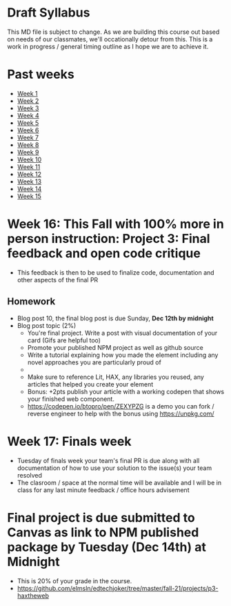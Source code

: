 # Draft Syllabus
This MD file is subject to change. As we are building this course out based on needs of our classmates, we'll occationally detour from this. This is a work in progress / general timing outline as I hope we are to achieve it.

# Past weeks
- [Week 1](https://github.com/elmsln/edtechjoker/tree/master/fall-21/week-1)
- [Week 2](https://github.com/elmsln/edtechjoker/tree/master/fall-21/week-2)
- [Week 3](https://github.com/elmsln/edtechjoker/tree/master/fall-21/week-3)
- [Week 4](https://github.com/elmsln/edtechjoker/tree/master/fall-21/week-4)
- [Week 5](https://github.com/elmsln/edtechjoker/tree/master/fall-21/week-5)
- [Week 6](https://github.com/elmsln/edtechjoker/tree/master/fall-21/week-6)
- [Week 7](https://github.com/elmsln/edtechjoker/tree/master/fall-21/week-7)
- [Week 8](https://github.com/elmsln/edtechjoker/tree/master/fall-21/week-8)
- [Week 9](https://github.com/elmsln/edtechjoker/tree/master/fall-21/week-9)
- [Week 10](https://github.com/elmsln/edtechjoker/tree/master/fall-21/week-10)
- [Week 11](https://github.com/elmsln/edtechjoker/tree/master/fall-21/week-11)
- [Week 12](https://github.com/elmsln/edtechjoker/tree/master/fall-21/week-12)
- [Week 13](https://github.com/elmsln/edtechjoker/tree/master/fall-21/week-13)
- [Week 14](https://github.com/elmsln/edtechjoker/tree/master/fall-21/week-14)
- [Week 15](https://github.com/elmsln/edtechjoker/tree/master/fall-21/week-15)

# Week 16: This Fall with 100% more in person instruction: Project 3: Final feedback and open code critique
- This feedback is then to be used to finalize code, documentation and other aspects of the final PR

## Homework
- Blog post 10, the final blog post is due Sunday, **Dec 12th by midnight**
- Blog post topic (2%)
  - You're final project. Write a post with visual documentation of your card (Gifs are helpful too)
  - Promote your published NPM project as well as github source
  - Write a tutorial explaining how you made the element including any novel approaches you are particularly proud of
  - 
  - Make sure to reference Lit, HAX, any libraries you reused, any articles that helped you create your element
  - Bonus: +2pts publish your article with a working codepen that shows your finished web component.
  - https://codepen.io/btopro/pen/ZEXYPZG is a demo you can fork / reverse engineer to help with the bonus using https://unpkg.com/

# Week 17: Finals week
- Tuesday of finals week your team's final PR is due along with all documentation of how to use your solution to the issue(s) your team resolved
- The clasroom / space at the normal time will be available and I will be in class for any last minute feedback / office hours advisement
# Final project is due submitted to Canvas as link to NPM published package by Tuesday (Dec 14th) at Midnight
- This is 20% of your grade in the course.
- https://github.com/elmsln/edtechjoker/tree/master/fall-21/projects/p3-haxtheweb

